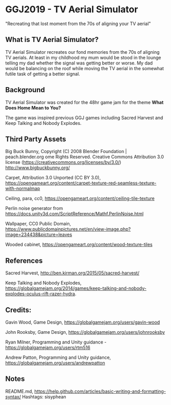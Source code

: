 # GGJ2019 - TV Aerial Simulator

"Recreating that lost moment from the 70s of aligning your TV aerial"

## What is TV Aerial Simulator?

TV Aerial Simulator recreates our fond memories from the 70s of aligning TV aerials. At least in my childhood my mum would be stood in the lounge telling my dad whether the signal was getting better or worse. My dad would be balancing on the roof while moving the TV aerial in the somewhat futile task of getting a better signal.

## Background

TV Aerial Simulator was created for the 48hr game jam for the theme **What Does Home Mean to You?**

The game was inspired previous GGJ games including Sacred Harvest and Keep Talking and Nobody Explodes.

## Third Party Assets

Big Buck Bunny, Copyright (C) 2008 Blender Foundation | peach.blender.org ome Rights Reserved. Creative Commons Attribution 3.0 license (https://creativecommons.org/licenses/by/3.0/)
http://www.bigbuckbunny.org/

Carpet, Attribution 3.0 Unported (CC BY 3.0), https://opengameart.org/content/carpet-texture-red-seamless-texture-with-normalmap

Ceiling, para, cc0, https://opengameart.org/content/ceiling-tile-texture

Perlin noise generator from https://docs.unity3d.com/ScriptReference/Mathf.PerlinNoise.html

Wallpaper, CC0 Public Domain, https://www.publicdomainpictures.net/en/view-image.php?image=234438&picture=leaves

Wooded cabinet, https://opengameart.org/content/wood-texture-tiles

## References
Sacred Harvest, http://ben.kirman.org/2015/05/sacred-harvest/

Keep Talking and Nobody Explodes, https://globalgamejam.org/2014/games/keep-talking-and-nobody-explodes-oculus-rift-razer-hydra.

## Credits:

Gavin Wood, Game Design, https://globalgamejam.org/users/gavin-wood

John Rooksby, Game Design, https://globalgamejam.org/users/johnrooksby

Ryan Milner, Programming and Unity guidance - https://globalgamejam.org/users/rtm516

Andrew Patton, Programming and Unity guidance, https://globalgamejam.org/users/andrewpatton

## Notes

README.md, https://help.github.com/articles/basic-writing-and-formatting-syntax/
Hashtags: sisyphean
